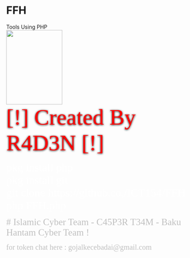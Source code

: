 # FFH

Tools Using PHP
<br><img src="https://i.ibb.co/JzxTsh6/hhh.png" width="150" height="200"><br>
<font face="Iceland" style="color:red;text-shadow:0px 1px 5px #000;font-size:60px">[!] Created By R4D3N [!]</font></p>
<p><font face="Iceland" style="font-size: 30px" color="white">pkg install php <br> pkg install git <br>git clone https://github.co,/ICT154/FFH <br>php FFH.php</font></p>
<p><font face="Iceland" style="font-size: 25px" color="silver"># Islamic Cyber Team - C45P3R T34M - Baku Hantam Cyber Team !</font></p>
<p><font face="Iceland" style="font-size: 20px" color="silver">for token chat here : gojalkecebadai@gmail.com</font></p>
<link href='http://fonts.googleapis.com/css?family=Iceland' rel='stylesheet' type='text/css'>




